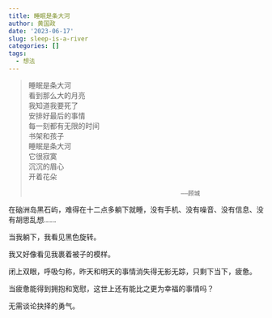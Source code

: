 ```yaml
---
title: 睡眠是条大河
author: 黄国政
date: '2023-06-17'
slug: sleep-is-a-river
categories: []
tags:
  - 想法
---
```


<!--more-->

> 睡眠是条大河\
看到那么大的月亮\
我知道我要死了\
安排好最后的事情\
每一刻都有无限的时间\
书架和孩子\
睡眠是条大河\
它很寂寞\
沉沉的眉心\
开着花朵
>
>                                               ——顾城

在硇洲岛黑石屿，难得在十二点多躺下就睡，没有手机、没有噪音、没有信息、没有胡思乱想……

当我躺下，我看见黑色旋转。

我又好像看见我裹着被子的模样。

闭上双眼，呼吸匀称，昨天和明天的事情消失得无影无踪，只剩下当下，疲惫。

当疲惫能得到拥抱和宽慰，这世上还有能比之更为幸福的事情吗？

无需谈论抉择的勇气。

